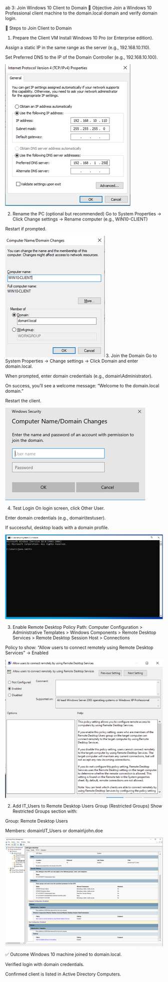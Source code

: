 ab 3: Join Windows 10 Client to Domain
🎯 Objective
Join a Windows 10 Professional client machine to the domain.local domain and verify domain login.

🔧 Steps to Join Client to Domain
1. Prepare the Client VM
Install Windows 10 Pro (or Enterprise edition).

Assign a static IP in the same range as the server (e.g., 192.168.10.110).

Set Preferred DNS to the IP of the Domain Controller (e.g., 192.168.10.100).

![win10-static-ip](./images/image-37.png)

2. Rename the PC (optional but recommended)
Go to System Properties → Click Change settings → Rename computer (e.g., WIN10-CLIENT)

Restart if prompted.

![win10-rename](./images/image-38.png)
3. Join the Domain
Go to System Properties → Change settings → Click Domain and enter domain.local.

When prompted, enter domain credentials (e.g., domain\Administrator).

On success, you’ll see a welcome message: “Welcome to the domain.local domain.”

Restart the client.

![domain-join-success](./images/image-39.png)

4. Test Login
On login screen, click Other User.

Enter domain credentials (e.g., domain\testuser).

If successful, desktop loads with a domain profile.

![domain-login-success](./images/image-41.png)

3. Enable Remote Desktop Policy
Path:
Computer Configuration > Administrative Templates > Windows Components > Remote Desktop Services > Remote Desktop Session Host > Connections

Policy to show:
“Allow users to connect remotely using Remote Desktop Services” → Enabled

![enable-remote-desktop-policy](./images/image-40.png)

2. Add IT_Users to Remote Desktop Users Group (Restricted Groups)
Show Restricted Groups section with:

Group: Remote Desktop Users

Members: domain\IT_Users or domain\john.doe

![add-remote-users-gpo](./images/image-42.png)

✅ Outcome
Windows 10 machine joined to domain.local.

Verified login with domain credentials.

Confirmed client is listed in Active Directory Computers.

